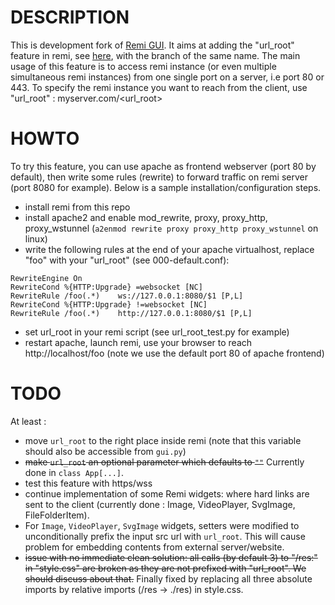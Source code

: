 # DESCRIPTION
This is development fork of [Remi GUI](https://github.com/dddomodossola/remi). It aims at adding the "url_root" feature in remi, see [here](https://github.com/dddomodossola/remi/issues/430), with the branch of the same name.
The main usage of this feature is to access remi instance (or even multiple simultaneous remi instances) from one single port on a server, i.e port 80 or 443. To specify the remi instance you want to reach from the client, use "url_root" : myserver.com/\<url_root\>

# HOWTO
To try this feature, you can use apache as frontend webserver (port 80 by default), then write some rules (rewrite) to forward traffic on remi server (port 8080 for example). Below is a sample installation/configuration steps.

* install remi from this repo
* install apache2 and enable mod_rewrite, proxy, proxy_http, proxy_wstunnel (`a2enmod rewrite proxy proxy_http proxy_wstunnel` on linux)
* write the following rules at the end of your apache virtualhost, replace "foo" with your "url_root" (see 000-default.conf):
```
RewriteEngine On
RewriteCond %{HTTP:Upgrade} =websocket [NC]
RewriteRule /foo(.*)    ws://127.0.0.1:8080/$1 [P,L]
RewriteCond %{HTTP:Upgrade} !=websocket [NC]
RewriteRule /foo(.*)    http://127.0.0.1:8080/$1 [P,L]
```
* set url_root in your remi script (see url_root_test.py for example)
* restart apache, launch remi, use your browser to reach http://localhost/foo (note we use the default port 80 of apache frontend)

# TODO
At least :

* move `url_root` to the right place inside remi (note that this variable should also be accessible from `gui.py`)
* ~~make `url_root` an optional parameter which defaults to `""`~~ Currently done in `class App[...]`.
* test this feature with https/wss
* continue implementation of some Remi widgets: where hard links are sent to the client (currently done : Image, VideoPlayer, SvgImage, FileFolderItem).
* For `Image`, `VideoPlayer`, `SvgImage` widgets, setters were modified to unconditionally prefix the input src url with `url_root`. This will cause problem for embedding contents from external server/website.
* ~~issue with no immediate clean solution: all calls (by default 3) to "/res:" in "style.css" are broken as they are not prefixed with "url_root". We should discuss about that.~~ Finally fixed by replacing all three absolute imports by relative imports (/res -> ./res) in style.css.
